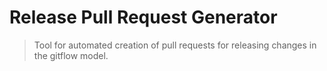 # Release Pull Request Generator

> Tool for automated creation of pull requests for releasing changes in the gitflow model.